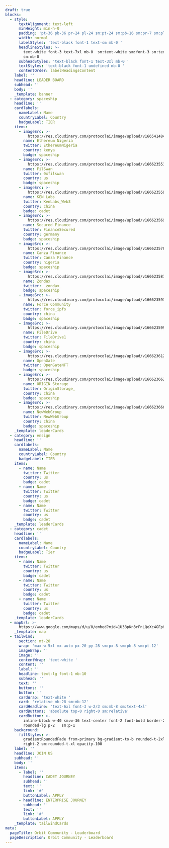 ```yaml
---
draft: true
blocks:
  - style:
      textAlignment: text-left
      minHeight: min-h-0
      padding: 'pt-36 pb-36 pr-24 pl-24 sm:pt-24 sm:pb-16 sm:pr-7 sm:pl-7'
      width: normal
      labelStyles: 'text-black font-1 text-sm mb-0 '
      headlineStyles: >-
        text-white font-3 text-7xl mb-0  sm:text-white sm:font-3 sm:text-4xl
        sm:mb-0 
      subheadStyles: 'text-black font-1 text-3xl mb-0 '
      textStyles: 'text-black font-1 undefined mb-0 '
      contentOrder: labelHeadingsContent
    label: ''
    headline: LEADER BOARD
    subhead: ''
    body: ''
    _template: banner
  - category: spaceship
    headline: ''
    cardlabels:
      nameLabel: Name
      countryLabel: Country
      badgeLabel: TIER
    items:
      - imageSrc: >-
          https://res.cloudinary.com/protocolai/image/upload/v1665414845/orbit-community-v2/avatar-ethereum-nigeria_kzjzui.png
        name: Ethereum Nigeria
        twitter: EthereumNigeria
        country: kenya
        badge: spaceship
      - imageSrc: >-
          https://res.cloudinary.com/protocolai/image/upload/v1666235515/OkK7RRr1_400x400_xziwrk.jpg
        name: FilSwan
        twitter: 0xfilswan
        country: us
        badge: spaceship
      - imageSrc: >-
          https://res.cloudinary.com/protocolai/image/upload/v1666235591/gfw1IhQD_400x400_ucmbat.jpg
        name: KEN Labs
        twitter: KenLabs_Web3
        country: china
        badge: cadet
      - imageSrc: >-
          https://res.cloudinary.com/protocolai/image/upload/v1666235698/Amza-Ifq_400x400_ezag9z.png
        name: Secured Finance
        twitter: FinanceSecured
        country: germany
        badge: spaceship
      - imageSrc: >-
          https://res.cloudinary.com/protocolai/image/upload/v1666235788/oXd_jFpR_400x400_tknyun.jpg
        name: Canza Finance
        twitter: Canza Finance
        country: nigeria
        badge: spaceship
      - imageSrc: >-
          https://res.cloudinary.com/protocolai/image/upload/v1666235877/npFrt5FX_400x400_odrt8s.jpg
        name: Zondax
        twitter: _zondax_
        badge: spaceship
      - imageSrc: >-
          https://res.cloudinary.com/protocolai/image/upload/v1666235934/vXXWIbWH_400x400_yrizzs.jpg
        name: Force Community
        twitter: force_ipfs
        country: china
        badge: spaceship
      - imageSrc: >-
          https://res.cloudinary.com/protocolai/image/upload/v1666235991/-7Zji4BK_400x400_silbhb.jpg
        name: FileDrive
        twitter: FileDrive1
        country: china
        badge: spaceship
      - imageSrc: >-
          https://res.cloudinary.com/protocolai/image/upload/v1666236121/579Q2sYB_400x400_hjcmwa.jpg
        name: OpenGate
        twitter: OpenGateNFT
        badge: spaceship
      - imageSrc: >-
          https://res.cloudinary.com/protocolai/image/upload/v1666236628/DzYv6tUo_400x400_xp0e3n.jpg
        name: ORIGIN Storage
        twitter: OriginStorage_
        country: china
        badge: spaceship
      - imageSrc: >-
          https://res.cloudinary.com/protocolai/image/upload/v1666236663/EQQluqS9_400x400_g7vweu.jpg
        name: NewWebGroup
        twitter: NewWebGroup
        country: china
        badge: spaceship
    _template: leaderCards
  - category: ensign
    headline: ''
    cardlabels:
      nameLabel: Name
      countryLabel: Country
      badgeLabel: TIER
    items:
      - name: Name
        twitter: Twitter
        country: us
        badge: cadet
      - name: Name
        twitter: Twitter
        country: us
        badge: cadet
      - name: Name
        twitter: Twitter
        country: us
        badge: cadet
    _template: leaderCards
  - category: cadet
    headline: ''
    cardlabels:
      nameLabel: Name
      countryLabel: Country
      badgeLabel: Tier
    items:
      - name: Name
        twitter: Twitter
        country: us
        badge: cadet
      - name: Name
        twitter: Twitter
        country: us
        badge: cadet
      - name: Name
        twitter: Twitter
        country: us
        badge: cadet
    _template: leaderCards
  - mapUrl: >-
      https://www.google.com/maps/d/u/0/embed?mid=1U38pKn3rFnLQeXc4GFpHWm-FpDEIs8A&ehbc=2E312F
    _template: map
  - tailwind:
      section: mt-28
      wrap: 'max-w-5xl mx-auto px-20 py-28 sm:px-8 sm:pb-8 sm:pt-12'
      imageWrap: ''
      image: ''
      contentWrap: 'text-white '
      content: ''
      label: ''
      headline: text-lg font-1 mb-10
      subhead: ''
      text: ''
      buttons: ''
      button: ''
      cardWrap: 'text-white '
      card: 'relative mb-28 sm:mb-12'
      cardHeadline: 'text-6xl font-3 w-2/3 sm:mb-8 sm:text-4xl'
      cardButtons: 'absolute top-0 right-0 sm:relative'
      cardButton: >-
        inline-block w-40 sm:w-36 text-center font-2 font-bold border-2
        rounded-lg p-2   sm:p-1
    background:
      fillStyles: >-
        gradientRoundedFade from-primary bg-gradient-to-b rounded-t-2xl left-2
        right-2 sm:rounded-t-xl opacity-100
    label: ''
    headline: JOIN US
    subhead: ''
    body: ''
    items:
      - label: ''
        headline: CADET JOURNEY
        subhead: ''
        text: ''
        link: '#'
        buttonLabel: APPLY
      - headline: ENTERPRISE JOURNEY
        subhead: ''
        text: ''
        link: '#'
        buttonLabel: APPLY
    _template: tailwindCards
meta:
  pageTitle: Orbit Community - Leaderboard
  pageDescription: Orbit Community - Leaderboard
---
```


